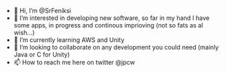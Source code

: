- 👋 Hi, I’m @SrFeniksi
- 👀 I’m interested in developing new software, so far in my hand I have some apps, in progress and continous imprioving (not so fats as aI wish...)
- 🌱 I’m currently learning AWS and Unity
- 💞️ I’m looking to collaborate on any development you could need (mainly Java or C for Unity)
- 📫 How to reach me here on twitter @jpcw

<!---
SrFeniksi/SrFeniksi is a ✨ special ✨ repository because its `README.md` (this file) appears on your GitHub profile.
You can click the Preview link to take a look at your changes.
--->
